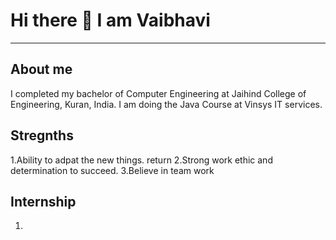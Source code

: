 # Hi there 👋 I am Vaibhavi

------------------------------------------
## About me  
I completed my bachelor of Computer Engineering at Jaihind College of Engineering, Kuran, India.
I am doing the Java Course at Vinsys IT services.
## Stregnths
1.Ability to adpat the new things.   return
2.Strong work ethic and determination to succeed.
3.Believe in team work
## Internship
1.




